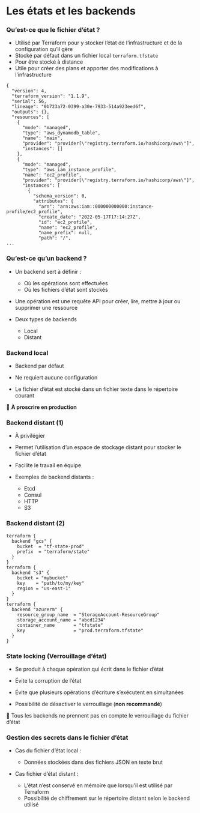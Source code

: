 # Les états et les backends

### Qu’est-ce que le fichier d’état ?


- Utilisé par Terraform pour y stocker l’état de l’infrastructure et de la configuration qu’il gère
- Stocké par défaut dans un fichier local `terraform.tfstate`
- Pour être stocké à distance
- Utile pour créer des plans et apporter des modifications à l’infrastructure

~~~~~~~~~~~~~~~~~~~~~~~~~~~~~~~~~~~~~~~~~~ {.zsh}
{
  "version": 4,
  "terraform_version": "1.1.9",
  "serial": 56,
  "lineage": "0b723a72-0399-a30e-7933-514a923eed6f",
  "outputs": {},
  "resources": [
    {
      "mode": "managed",
      "type": "aws_dynamodb_table",
      "name": "main",
      "provider": "provider[\"registry.terraform.io/hashicorp/aws\"]",
      "instances": []
    },
    {
      "mode": "managed",
      "type": "aws_iam_instance_profile",
      "name": "ec2_profile",
      "provider": "provider[\"registry.terraform.io/hashicorp/aws\"]",
      "instances": [
        {
          "schema_version": 0,
          "attributes": {
            "arn": "arn:aws:iam::000000000000:instance-profile/ec2_profile",
            "create_date": "2022-05-17T17:14:27Z",
            "id": "ec2_profile",
            "name": "ec2_profile",
            "name_prefix": null,
            "path": "/",
...
~~~~~~~~~~~~~~~~~~~~~~~~~~~~~~~~~~~~~~~~~~



### Qu’est-ce qu’un backend ?

- Un backend sert à définir :
    -  Où les opérations sont effectuées 
    -  Où les fichiers d’état sont stockés

- Une opération est une requête API pour créer, lire, mettre à jour ou supprimer une ressource

- Deux types de backends 
    -  Local 
    -  Distant

### Backend local

- Backend par défaut 

- Ne requiert aucune configuration

- Le fichier d’état est stocké dans un fichier texte dans le répertoire courant 


🔴 **À proscrire en production**

### Backend distant (1)

- À privilégier

- Permet l’utilisation d’un espace de stockage distant pour stocker le fichier d’état

- Facilite le travail en équipe

- Exemples de backend distants :
    -  Etcd
    -  Consul
    -  HTTP
    -  S3


### Backend distant (2)

~~~~~~~~~~~~~~~~~~~~~~~~~~~~~~~~~~~~~~~~~~ {.zsh}
terraform {
  backend "gcs" {
    bucket  = "tf-state-prod"
    prefix  = "terraform/state"
  }
}
terraform {
  backend "s3" {
    bucket = "mybucket"
    key    = "path/to/my/key"
    region = "us-east-1"
  }
}
terraform {
  backend "azurerm" {
    resource_group_name  = "StorageAccount-ResourceGroup"
    storage_account_name = "abcd1234"
    container_name       = "tfstate"
    key                  = "prod.terraform.tfstate"
  }
}
~~~~~~~~~~~~~~~~~~~~~~~~~~~~~~~~~~~~~~~~~~



### State locking (Verrouillage d’état)

- Se produit à chaque opération qui écrit dans le fichier d’état

- Évite la corruption de l’état 

- Évite  que plusieurs opérations d’écriture s’exécutent en simultanées

- Possibilité de désactiver le verrouillage (**non recommandé**) 

🔴 Tous les backends ne prennent pas en compte le verrouillage du fichier d’état


### Gestion des secrets dans le fichier d’état


- Cas du fichier d’état local :
  - Données stockées dans des fichiers JSON en texte brut

- Cas fichier d’état distant :
  - L’état n’est conservé en mémoire que lorsqu’il est utilisé par Terraform
  - Possibilité de chiffrement sur le répertoire distant selon le backend utilisé


